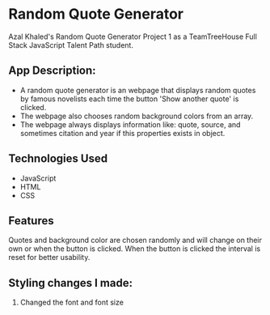 # Random Quote Generator
Azal Khaled's Random Quote Generator Project 1 as a TeamTreeHouse Full Stack JavaScript Talent Path student.

## App Description:

* A random quote generator is an webpage that displays random quotes by famous novelists each time the button 'Show another quote' is clicked. 
* The webpage also chooses random background colors from an array. 
* The webpage always displays information like: quote, source, and sometimes citation and year if this properties exists in object.

## Technologies Used
 * JavaScript
 * HTML
 * CSS

## Features
Quotes and background color are chosen randomly and will change on their own or when the button is clicked.
When the button is clicked the interval is reset for better usability.

## Styling changes I made:
1. Changed the font and font size
